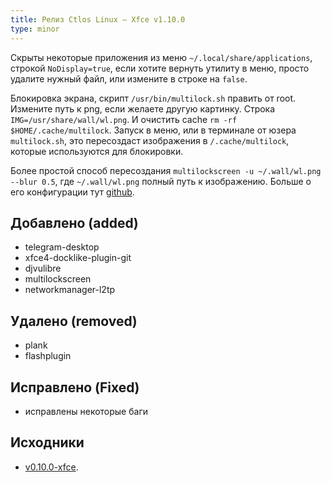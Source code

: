 ```yaml
---
title: Релиз Ctlos Linux — Xfce v1.10.0
type: minor
---
```


Скрыты некоторые приложения из меню `~/.local/share/applications`, строкой `NoDisplay=true`, если хотите вернуть утилиту в меню, просто удалите нужный файл, или измените в строке на `false`.

Блокировка экрана, скрипт `/usr/bin/multilock.sh` править от root. Измените путь к png, если желаете другую картинку. Строка `IMG=/usr/share/wall/wl.png`. И очистить cache `rm -rf $HOME/.cache/multilock`. Запуск в меню, или в терминале от юзера `multilock.sh`, это пересоздаст изображения в `/.cache/multilock`, которые используются для блокировки.

Более простой способ пересоздания `multilockscreen -u ~/.wall/wl.png --blur 0.5`, где `~/.wall/wl.png` полный путь к изображению. Больше о его конфигурации тут [github](https://github.com/jeffmhubbard/multilockscreen).

## Добавлено (added)

- telegram-desktop
- xfce4-docklike-plugin-git
- djvulibre
- multilockscreen
- networkmanager-l2tp

## Удалено (removed)

- plank
- flashplugin

## Исправлено (Fixed)

- исправлены некоторые баги

## Исходники

- [v0.10.0-xfce](https://github.com/ctlos/ctlosiso/tree/v1.10.0-xfce).
